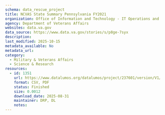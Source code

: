 ```yaml
---
schema: data_rescue_project 
title: NCVAS State Summary Pennsylvania FY2021
organization: Office of Information and Technology - IT Operations and Services (ITOPS)
agency: Department of Veterans Affairs
websites: data.va.gov
data_source: https://www.data.va.gov/stories/s/p8ge-7syx
description: 
last_modified: 2025-10-15
metadata_available: No
metadata_url: 
category:
  - Military & Veterans Affairs 
  - Science & Research 
resources:
  - id: 1351
    url: https://www.datalumos.org/datalumos/project/237601/version/V1/view
    format: CSV, PDF
    status: Finished
    size: 0.0012
    download_date: 2025-08-31
    maintainer: DRP, DL
    notes: 
---
```

